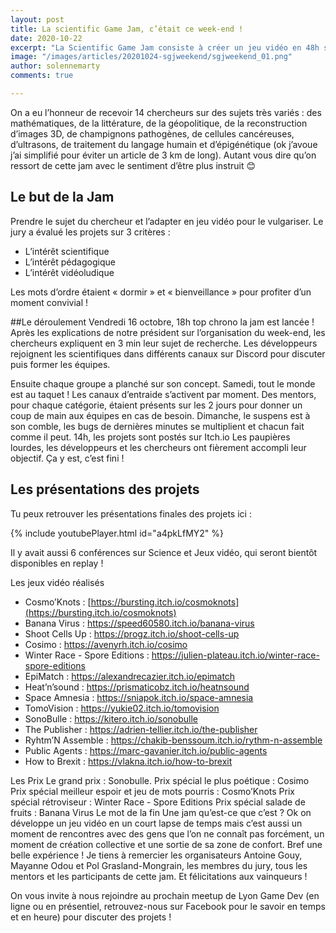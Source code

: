 ```yaml
---
layout: post
title: La scientific Game Jam, c’était ce week-end !
date: 2020-10-22
excerpt: "La Scientific Game Jam consiste à créer un jeu vidéo en 48h sur un thème scientifique. Tout s’est déroulé 100% en ligne via Discord."
image: "/images⁩/articles/20201024-sgjweekend/⁨sgjweekend_01.png"
author: solennemarty
comments: true

---
```

On a eu l’honneur de recevoir 14 chercheurs sur des sujets très variés : des mathématiques, de la littérature, de la géopolitique, de la reconstruction d’images 3D, de champignons pathogènes, de cellules cancéreuses, d’ultrasons, de traitement du langage humain et d’épigénétique (ok j’avoue j’ai simplifié pour éviter un article de 3 km de long). Autant vous dire qu’on ressort de cette jam avec le sentiment d’être plus instruit 😊
 
## Le but de la Jam
Prendre le sujet du chercheur et l’adapter en jeu vidéo pour le vulgariser. Le jury a évalué les projets sur 3 critères :
  - L’intérêt scientifique
  - L’intérêt pédagogique
  - L’intérêt vidéoludique

Les mots d’ordre étaient « dormir » et « bienveillance » pour profiter d’un moment convivial !
 
##Le déroulement 
Vendredi 16 octobre, 18h top chrono la jam est lancée ! Après les explications de notre président sur l’organisation du week-end, les chercheurs expliquent en 3 min leur sujet de recherche. Les développeurs rejoignent les scientifiques dans différents canaux sur Discord pour discuter puis former les équipes.
 
Ensuite chaque groupe a planché sur son concept.
Samedi, tout le monde est au taquet ! Les canaux d’entraide s’activent par moment. Des mentors, pour chaque catégorie, étaient présents sur les 2 jours pour donner un coup de main aux équipes en cas de besoin.
Dimanche, le suspens est à son comble, les bugs de dernières minutes se multiplient et chacun fait comme il peut. 14h, les projets sont postés sur Itch.io
Les paupières lourdes, les développeurs et les chercheurs ont fièrement accompli leur objectif. Ça y est, c’est fini !
 
## Les présentations des projets

Tu peux retrouver les présentations finales des projets ici : 

{% include youtubePlayer.html id="a4pkLfMY2" %}

Il y avait aussi 6 conférences sur Science et Jeux vidéo, qui seront bientôt disponibles en replay !

Les jeux vidéo réalisés
  - Cosmo’Knots : [https://bursting.itch.io/cosmoknots](https://bursting.itch.io/cosmoknots)
  - Banana Virus : https://speed60580.itch.io/banana-virus
  - Shoot Cells Up : https://progz.itch.io/shoot-cells-up
  - Cosimo : https://avenyrh.itch.io/cosimo
  - Winter Race - Spore Editions : https://julien-plateau.itch.io/winter-race-spore-editions
  - EpiMatch : https://alexandrecazier.itch.io/epimatch
  - Heat’n’sound : https://prismaticobz.itch.io/heatnsound
  - Space Amnesia : https://sniapok.itch.io/space-amnesia
  - TomoVision : https://yukie02.itch.io/tomovision
  - SonoBulle : https://kitero.itch.io/sonobulle
  - The Publisher : https://adrien-tellier.itch.io/the-publisher
  - Ryhtm’N Assemble : https://chakib-benssoum.itch.io/rythm-n-assemble
  - Public Agents : https://marc-gavanier.itch.io/public-agents
  - How to Brexit : https://vlakna.itch.io/how-to-brexit
 
Les Prix
Le grand prix : Sonobulle.
Prix spécial le plus poétique : Cosimo
Prix spécial meilleur espoir et jeu de mots pourris : Cosmo’Knots
Prix spécial rétroviseur : Winter Race - Spore Editions 
Prix spécial salade de fruits : Banana Virus
Le mot de la fin
Une jam qu’est-ce que c’est ? Ok on développe un jeu vidéo en un court lapse de temps mais c’est aussi un moment de rencontres avec des gens que l’on ne connaît pas forcément, un moment de création collective et une sortie de sa zone de confort. Bref une belle expérience !
Je tiens à remercier les organisateurs Antoine Gouy, Mayanne Odou et Pol Grasland-Mongrain, les membres du jury, tous les mentors et les participants de cette jam. Et félicitations aux vainqueurs !

 
On vous invite à nous rejoindre au prochain meetup de Lyon Game Dev (en ligne ou en présentiel, retrouvez-nous sur Facebook pour le savoir en temps et en heure) pour discuter des projets !
 
 

